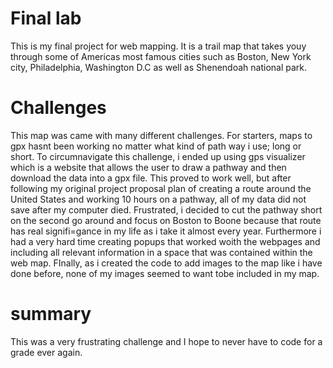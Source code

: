 # Final lab
This is my final project for web mapping. It is a trail map that takes youy through some of Americas most famous cities such as Boston, New York city, Philadelphia, Washington D.C as well as Shenendoah national park. 
# Challenges
This map was came with many different challenges. For starters, maps to gpx hasnt been working no matter what kind of path way i use; long or short. To circumnavigate this challenge, i ended up using gps visualizer which is a website that allows the user to draw a pathway and then download the data into a gpx file. This proved to work well, but after following my original project proposal plan of creating a route around the United States and working 10 hours on a pathway, all of my data did not save after my computer died. Frustrated, i decided to cut the pathway short on the second go around and focus on Boston to Boone because that route has real signifi=gance in my life as i take it almost every year. Furthermore i had a very hard time creating popups that worked woith the webpages and including all relevant information in a space that was contained within the web map. FInally, as i created the code to add images to the map like i have done before, none of my images seemed to want tobe included in my map. 
# summary 
This was a very frustrating challenge and I hope to never have to code for a grade ever again. 
